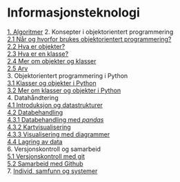 # Informasjonsteknologi

[1. Algoritmer](markdown/1-1-algoritmer.md)
2. Konsepter i objektorientert programmering   
	[2.1 Når og hvorfor brukes objektorientert programmering?](markdown/2-1-introduksjon.md)   
	[2.2 Hva er objekter?](markdown/2-2-objekter.md)   
	[2.3 Hva er en klasse?](markdown/2-3-klasser.md)   
	[2.4 Mer om objekter og klasser](markdown/2-4-objekter_klasser_mer.md)   
	[2.5 Arv](markdown/2-5-arv.md)   
3. Objektorientert programmering i Python   
	[3.1 Klasser og objekter i Python](markdown/3-1-oop_python.md)   
	[3.2 Mer om klasser og objekter i Python](markdown/3-2-oop_python.md)   
4. Datahåndtering   
	[4.1 Introduksjon og datastrukturer](markdown/4-1-introduksjon.md)    
	[4.2 Databehandling](markdown/4-2-databehandling.md)    
	[4.3.1 Databehandling med *pandas*](markdown/4-3-1-pandas.md)     
    [4.3.2 Kartvisualisering](markdown/4-3-2-kartvisualisering.md)    
    [4.3.3 Visualisering med diagrammer](markdown/4-3-3-visualisering.md)    
	[4.4 Lagring av data](markdown/4-4-lagring.md)   
6. Versjonskontroll og samarbeid  
	[5.1 Versjonskontroll med git](markdown/5-2-versjonskontroll.md)  
	[5.2 Samarbeid med Github](markdown/5-3-samarbeid.md)  
7. [Individ, samfunn og systemer](markdown/6-individ_samfunn_systemer.md)